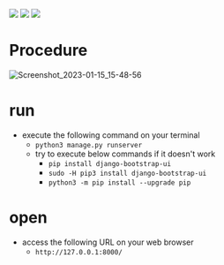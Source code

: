 ![](https://img.shields.io/badge/Python-FFD43B?style=for-the-badge&logo=python&logoColor=blue) ![](https://img.shields.io/badge/Django-092E20?style=for-the-badge&logo=django&logoColor=green) ![](https://img.shields.io/badge/SQLite-07405E?style=for-the-badge&logo=sqlite&logoColor=white)

# Procedure

![Screenshot_2023-01-15_15-48-56](https://user-images.githubusercontent.com/54184905/212542140-1e131690-3681-4542-a50d-7f3a8d39ae58.png)

# run
- execute the following command on your terminal
  - `python3 manage.py runserver`
  - try to execute below commands if it doesn't work
    - `pip install django-bootstrap-ui`
    - `sudo -H pip3 install django-bootstrap-ui`
    - `python3 -m pip install --upgrade pip`

# open
- access the following URL on your web browser
  - `http://127.0.0.1:8000/`
